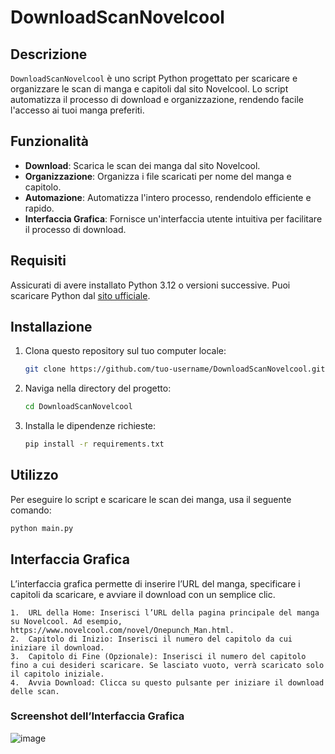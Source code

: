 # DownloadScanNovelcool

## Descrizione

`DownloadScanNovelcool` è uno script Python progettato per scaricare e organizzare le scan di manga e capitoli dal sito Novelcool. Lo script automatizza il processo di download e organizzazione, rendendo facile l'accesso ai tuoi manga preferiti.

## Funzionalità

- **Download**: Scarica le scan dei manga dal sito Novelcool.
- **Organizzazione**: Organizza i file scaricati per nome del manga e capitolo.
- **Automazione**: Automatizza l'intero processo, rendendolo efficiente e rapido.
- **Interfaccia Grafica**: Fornisce un'interfaccia utente intuitiva per facilitare il processo di download.

## Requisiti

Assicurati di avere installato Python 3.12 o versioni successive. Puoi scaricare Python dal [sito ufficiale](https://www.python.org/downloads/).

## Installazione

1. Clona questo repository sul tuo computer locale:
    ```bash
    git clone https://github.com/tuo-username/DownloadScanNovelcool.git
    ```

2. Naviga nella directory del progetto:
    ```bash
    cd DownloadScanNovelcool
    ```

3. Installa le dipendenze richieste:
    ```bash
    pip install -r requirements.txt
    ```

## Utilizzo

Per eseguire lo script e scaricare le scan dei manga, usa il seguente comando:
```bash
python main.py
```
## Interfaccia Grafica

L’interfaccia grafica permette di inserire l’URL del manga, specificare i capitoli da scaricare, e avviare il download con un semplice clic.

	1.	URL della Home: Inserisci l’URL della pagina principale del manga su Novelcool. Ad esempio, https://www.novelcool.com/novel/Onepunch_Man.html.
	2.	Capitolo di Inizio: Inserisci il numero del capitolo da cui iniziare il download.
	3.	Capitolo di Fine (Opzionale): Inserisci il numero del capitolo fino a cui desideri scaricare. Se lasciato vuoto, verrà scaricato solo il capitolo iniziale.
	4.	Avvia Download: Clicca su questo pulsante per iniziare il download delle scan.

### Screenshot dell’Interfaccia Grafica
![image](https://github.com/dan1109/DownloadScanNovelcool/assets/37538888/38c48613-72b7-41c6-959a-78b20545e93f)


